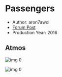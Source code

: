 # Passengers

* Author: aron7awol
* [Forum Post](https://www.avsforum.com/threads/bass-eq-for-filtered-movies.2995212/post-56742306)
* Production Year: 2016

## Atmos

![img 0](https://i.imgur.com/Ss8HEBo.jpg)

![img 0](https://i.imgur.com/CiOQJvA.png)

